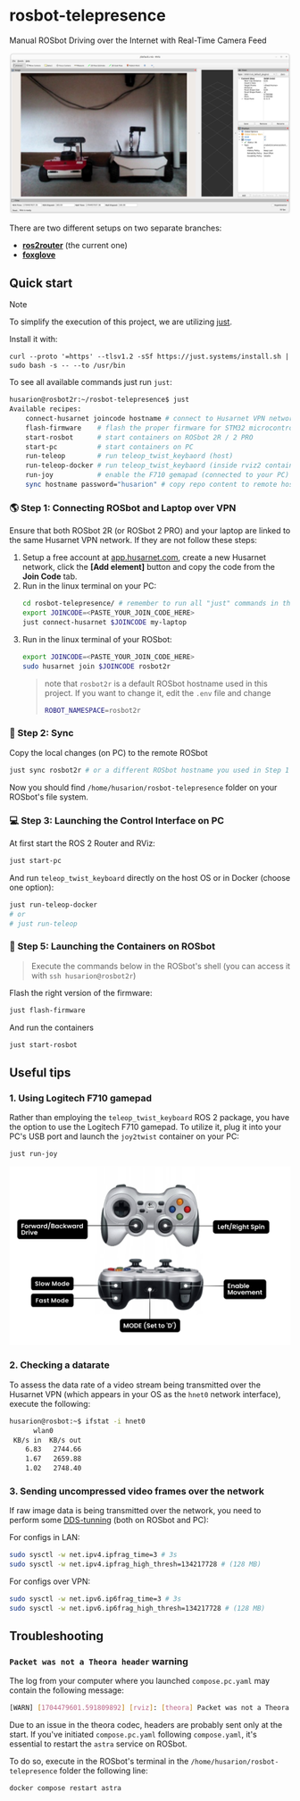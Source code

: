# rosbot-telepresence

Manual ROSbot Driving over the Internet with Real-Time Camera Feed

![ROSbot ROS2 user interface](.docs/rosbot-rviz.png)

There are two different setups on two separate branches:

- [**ros2router**](https://github.com/husarion/rosbot-telepresence/tree/ros2router) (the current one)
- [**foxglove**](https://github.com/husarion/rosbot-telepresence/tree/foxglove)

## Quick start

> [!NOTE]
> To simplify the execution of this project, we are utilizing [just](https://github.com/casey/just).
>
> Install it with:
>
> ```
> curl --proto '=https' --tlsv1.2 -sSf https://just.systems/install.sh | sudo bash -s -- --to /usr/bin
> ```

To see all available commands just run `just`:

```bash
husarion@rosbot2r:~/rosbot-telepresence$ just
Available recipes:
    connect-husarnet joincode hostname # connect to Husarnet VPN network
    flash-firmware    # flash the proper firmware for STM32 microcontroller in ROSbot 2R / 2 PRO
    start-rosbot      # start containers on ROSbot 2R / 2 PRO
    start-pc          # start containers on PC
    run-teleop        # run teleop_twist_keybaord (host)
    run-teleop-docker # run teleop_twist_keybaord (inside rviz2 container)
    run-joy           # enable the F710 gemapad (connected to your PC) to control ROSbot
    sync hostname password="husarion" # copy repo content to remote host with 'rsync' and watch for changes
```

### 🌎 Step 1: Connecting ROSbot and Laptop over VPN

Ensure that both ROSbot 2R (or ROSbot 2 PRO) and your laptop are linked to the same Husarnet VPN network. If they are not follow these steps:

1. Setup a free account at [app.husarnet.com](https://app.husarnet.com/), create a new Husarnet network, click the **[Add element]** button and copy the code from the **Join Code** tab.
2. Run in the linux terminal on your PC:
   ```bash
   cd rosbot-telepresence/ # remember to run all "just" commands in the repo root folder
   export JOINCODE=<PASTE_YOUR_JOIN_CODE_HERE>
   just connect-husarnet $JOINCODE my-laptop
   ```
3. Run in the linux terminal of your ROSbot:
   ```bash
   export JOINCODE=<PASTE_YOUR_JOIN_CODE_HERE>
   sudo husarnet join $JOINCODE rosbot2r
   ```
   > note that `rosbot2r` is a default ROSbot hostname used in this project. If you want to change it, edit the `.env` file and change
   > ```bash
   > ROBOT_NAMESPACE=rosbot2r
   > ```

### 📡 Step 2: Sync

Copy the local changes (on PC) to the remote ROSbot

```bash
just sync rosbot2r # or a different ROSbot hostname you used in Step 1 p.3 
```

Now you should find `/home/husarion/rosbot-telepresence` folder on your ROSbot's file system.

### 💻 Step 3: Launching the Control Interface on PC

At first start the ROS 2 Router and RViz:

```bash
just start-pc
```

And run `teleop_twist_keyboard` directly on the host OS or in Docker (choose one option):

```bash
just run-teleop-docker
# or
# just run-teleop
```

### 🤖 Step 5: Launching the Containers on ROSbot

> 
> Execute the commands below in the ROSbot's shell (you can access it with `ssh husarion@rosbot2r`)

Flash the right version of the firmware:

```bash
just flash-firmware
```

And run the containers

```bash
just start-rosbot
```

## Useful tips

### 1. Using Logitech F710 gamepad

Rather than employing the `teleop_twist_keyboard` ROS 2 package, you have the option to use the Logitech F710 gamepad. To utilize it, plug it into your PC's USB port and launch the `joy2twist` container on your PC:

```bash
just run-joy
```

![ROSbot control with gamepad](.docs/gamepad-legend.jpg)

### 2. Checking a datarate

To assess the data rate of a video stream being transmitted over the Husarnet VPN (which appears in your OS as the `hnet0` network interface), execute the following:

```bash
husarion@rosbot:~$ ifstat -i hnet0
      wlan0
 KB/s in  KB/s out
    6.83   2744.66
    1.67   2659.88
    1.02   2748.40
```

### 3. Sending uncompressed video frames over the network

If raw image data is being transmitted over the network, you need to perform some [DDS-tunning](https://docs.ros.org/en/humble/How-To-Guides/DDS-tuning.html) (both on ROSbot and PC):

For configs in LAN:

```bash
sudo sysctl -w net.ipv4.ipfrag_time=3 # 3s
sudo sysctl -w net.ipv4.ipfrag_high_thresh=134217728 # (128 MB)
```

For configs over VPN:

```bash
sudo sysctl -w net.ipv6.ip6frag_time=3 # 3s
sudo sysctl -w net.ipv6.ip6frag_high_thresh=134217728 # (128 MB)
```

## Troubleshooting

###  `Packet was not a Theora header` warning

The log from your computer where you launched `compose.pc.yaml` may contain the following message:

```bash
[WARN] [1704479601.591809892] [rviz]: [theora] Packet was not a Theora header
```

Due to an issue in the theora codec, headers are probably sent only at the start. If you've initiated `compose.pc.yaml` following `compose.yaml`, it's essential to restart the `astra` service on ROSbot.

To do so, execute in the ROSbot's terminal in the `/home/husarion/rosbot-telepresence` folder the following line:

```bash
docker compose restart astra
```
